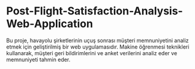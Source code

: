 # Post-Flight-Satisfaction-Analysis-Web-Application
Bu proje, havayolu şirketlerinin uçuş sonrası müşteri memnuniyetini analiz etmek için geliştirilmiş bir web uygulamasıdır. Makine öğrenmesi teknikleri kullanarak, müşteri geri bildirimlerini ve anket verilerini analiz eder ve memnuniyeti tahmin eder. 
